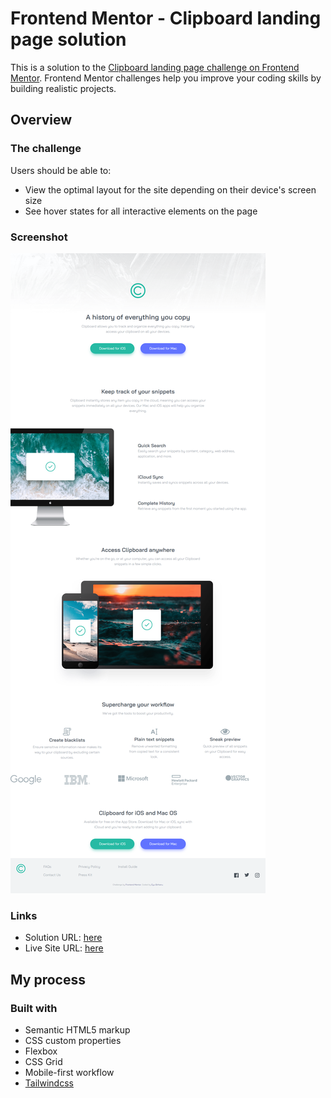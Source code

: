 # Frontend Mentor - Clipboard landing page solution

This is a solution to the [Clipboard landing page challenge on Frontend Mentor](https://www.frontendmentor.io/challenges/clipboard-landing-page-5cc9bccd6c4c91111378ecb9). Frontend Mentor challenges help you improve your coding skills by building realistic projects. 



## Overview

### The challenge

Users should be able to:

- View the optimal layout for the site depending on their device's screen size
- See hover states for all interactive elements on the page

### Screenshot

![Screenshot of My Work](./images/screencapture.png)

### Links

- Solution URL: [here]([https://github.com/Eyu32/clipboard-landing-page])
- Live Site URL: [here]([https://eyu32.github.io/clipboard-landing-page/])

## My process

### Built with

- Semantic HTML5 markup
- CSS custom properties
- Flexbox
- CSS Grid
- Mobile-first workflow
- [Tailwindcss](https://tailwindcss.com/)

